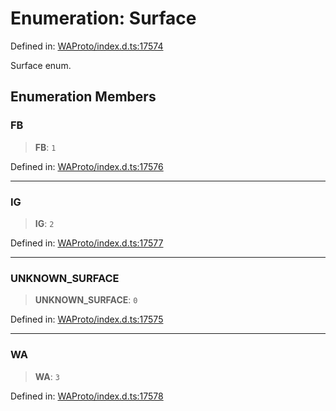 # Enumeration: Surface

Defined in: [WAProto/index.d.ts:17574](https://github.com/Fokusdotid/Baileys/blob/982cc5b3c62bfc7b56d2f8f8427b6c1a2dda856f/WAProto/index.d.ts#L17574)

Surface enum.

## Enumeration Members

### FB

> **FB**: `1`

Defined in: [WAProto/index.d.ts:17576](https://github.com/Fokusdotid/Baileys/blob/982cc5b3c62bfc7b56d2f8f8427b6c1a2dda856f/WAProto/index.d.ts#L17576)

***

### IG

> **IG**: `2`

Defined in: [WAProto/index.d.ts:17577](https://github.com/Fokusdotid/Baileys/blob/982cc5b3c62bfc7b56d2f8f8427b6c1a2dda856f/WAProto/index.d.ts#L17577)

***

### UNKNOWN\_SURFACE

> **UNKNOWN\_SURFACE**: `0`

Defined in: [WAProto/index.d.ts:17575](https://github.com/Fokusdotid/Baileys/blob/982cc5b3c62bfc7b56d2f8f8427b6c1a2dda856f/WAProto/index.d.ts#L17575)

***

### WA

> **WA**: `3`

Defined in: [WAProto/index.d.ts:17578](https://github.com/Fokusdotid/Baileys/blob/982cc5b3c62bfc7b56d2f8f8427b6c1a2dda856f/WAProto/index.d.ts#L17578)
